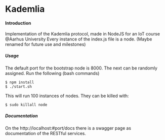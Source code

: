 # Kademlia

#### Introduction
Implementation of the Kademlia protocol, made in NodeJS for an IoT course @Aarhus University
Every instance of the index.js file is a node. (Maybe renamed for future use and milestones)

##### Usage
The default port for the bootstrap node is 8000. The next can be randomly assigned.
Run the following (bash commands)
```
$ npm install
$ ./start.sh
```
This will run 100 instances of nodes. They can be killed with:
```
$ sudo killall node
```
##### Documentation
On the http://localhost:#port/docs there is a swagger page as documentation of the RESTful services.

